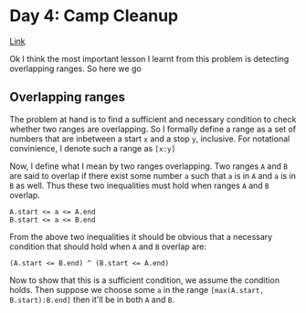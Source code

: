 # Day 4: Camp Cleanup

[Link](https://adventofcode.com/2022/day/4)

Ok I think the most important lesson I learnt from this problem is detecting 
overlapping ranges. So here we go

## Overlapping ranges
The problem at hand is to find a sufficient and necessary condition to check
whether two ranges are overlapping. So I formally define a range as a set of
numbers that are inbetween a start `x` and a stop `y`, inclusive. For notational
convinience, I denote such a range as `[x:y]`

Now, I define what I mean by two ranges overlapping. Two ranges `A` and `B` are
said to overlap if there exist some number `a` such that `a` is in `A` and `a`
is in `B` as well. Thus these two inequalities must hold when ranges `A` and `B`
overlap.

```
A.start <= a <= A.end
B.start <= a <= B.end
```
From the above two inequalities it should be obvious that a necessary condition
that should hold when `A` and `B` overlap are:
```
(A.start <= B.end) ^ (B.start <= A.end)
```
Now to show that this is a sufficient condition, we assume the condition holds.
Then suppose we choose some `a` in the range `[max(A.start, B.start):B.end]`
then it'll be in both `A` and `B`.
